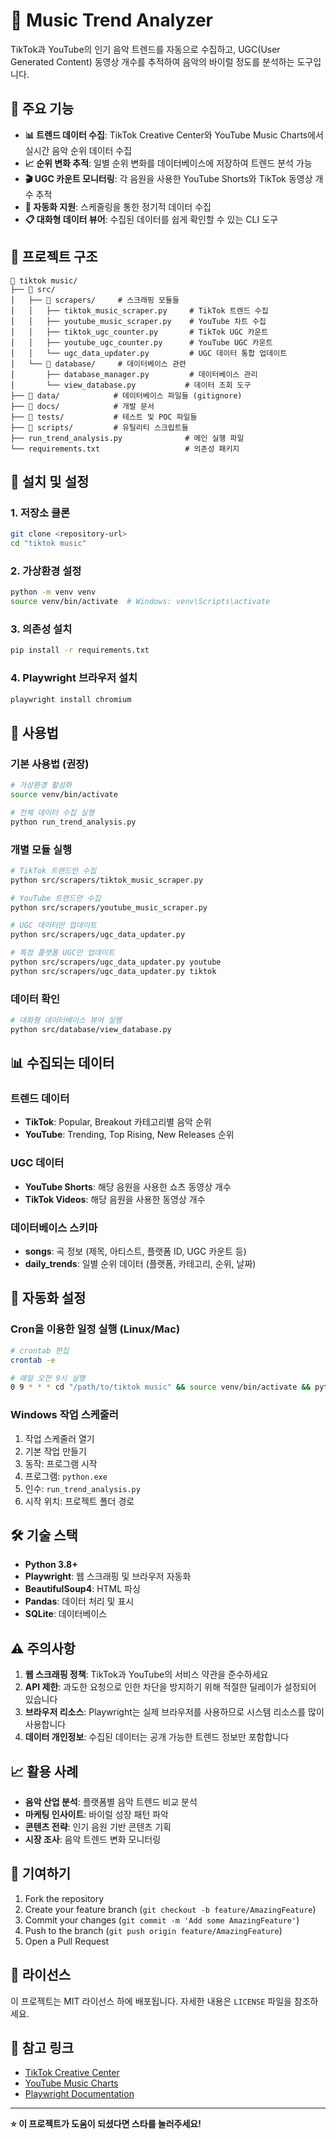 # 🎵 Music Trend Analyzer

TikTok과 YouTube의 인기 음악 트렌드를 자동으로 수집하고, UGC(User Generated Content) 동영상 개수를 추적하여 음악의 바이럴 정도를 분석하는 도구입니다.

## 🚀 주요 기능

- **📊 트렌드 데이터 수집**: TikTok Creative Center와 YouTube Music Charts에서 실시간 음악 순위 데이터 수집
- **📈 순위 변화 추적**: 일별 순위 변화를 데이터베이스에 저장하여 트렌드 분석 가능
- **🎬 UGC 카운트 모니터링**: 각 음원을 사용한 YouTube Shorts와 TikTok 동영상 개수 추적
- **🔄 자동화 지원**: 스케줄링을 통한 정기적 데이터 수집
- **📋 대화형 데이터 뷰어**: 수집된 데이터를 쉽게 확인할 수 있는 CLI 도구

## 📁 프로젝트 구조

```
📁 tiktok music/
├── 📁 src/
│   ├── 📁 scrapers/     # 스크래핑 모듈들
│   │   ├── tiktok_music_scraper.py     # TikTok 트렌드 수집
│   │   ├── youtube_music_scraper.py    # YouTube 차트 수집
│   │   ├── tiktok_ugc_counter.py       # TikTok UGC 카운트
│   │   ├── youtube_ugc_counter.py      # YouTube UGC 카운트
│   │   └── ugc_data_updater.py         # UGC 데이터 통합 업데이트
│   └── 📁 database/     # 데이터베이스 관련
│       ├── database_manager.py         # 데이터베이스 관리
│       └── view_database.py           # 데이터 조회 도구
├── 📁 data/            # 데이터베이스 파일들 (gitignore)
├── 📁 docs/            # 개발 문서
├── 📁 tests/           # 테스트 및 POC 파일들
├── 📁 scripts/         # 유틸리티 스크립트들
├── run_trend_analysis.py              # 메인 실행 파일
└── requirements.txt                   # 의존성 패키지
```

## 🔧 설치 및 설정

### 1. 저장소 클론
```bash
git clone <repository-url>
cd "tiktok music"
```

### 2. 가상환경 설정
```bash
python -m venv venv
source venv/bin/activate  # Windows: venv\Scripts\activate
```

### 3. 의존성 설치
```bash
pip install -r requirements.txt
```

### 4. Playwright 브라우저 설치
```bash
playwright install chromium
```

## 🎯 사용법

### 기본 사용법 (권장)
```bash
# 가상환경 활성화
source venv/bin/activate

# 전체 데이터 수집 실행
python run_trend_analysis.py
```

### 개별 모듈 실행
```bash
# TikTok 트렌드만 수집
python src/scrapers/tiktok_music_scraper.py

# YouTube 트렌드만 수집
python src/scrapers/youtube_music_scraper.py

# UGC 데이터만 업데이트
python src/scrapers/ugc_data_updater.py

# 특정 플랫폼 UGC만 업데이트
python src/scrapers/ugc_data_updater.py youtube
python src/scrapers/ugc_data_updater.py tiktok
```

### 데이터 확인
```bash
# 대화형 데이터베이스 뷰어 실행
python src/database/view_database.py
```

## 📊 수집되는 데이터

### 트렌드 데이터
- **TikTok**: Popular, Breakout 카테고리별 음악 순위
- **YouTube**: Trending, Top Rising, New Releases 순위

### UGC 데이터
- **YouTube Shorts**: 해당 음원을 사용한 쇼츠 동영상 개수
- **TikTok Videos**: 해당 음원을 사용한 동영상 개수

### 데이터베이스 스키마
- **songs**: 곡 정보 (제목, 아티스트, 플랫폼 ID, UGC 카운트 등)
- **daily_trends**: 일별 순위 데이터 (플랫폼, 카테고리, 순위, 날짜)

## 🔄 자동화 설정

### Cron을 이용한 일정 실행 (Linux/Mac)
```bash
# crontab 편집
crontab -e

# 매일 오전 9시 실행
0 9 * * * cd "/path/to/tiktok music" && source venv/bin/activate && python run_trend_analysis.py
```

### Windows 작업 스케줄러
1. 작업 스케줄러 열기
2. 기본 작업 만들기
3. 동작: 프로그램 시작
4. 프로그램: `python.exe`
5. 인수: `run_trend_analysis.py`
6. 시작 위치: 프로젝트 폴더 경로

## 🛠 기술 스택

- **Python 3.8+**
- **Playwright**: 웹 스크래핑 및 브라우저 자동화
- **BeautifulSoup4**: HTML 파싱
- **Pandas**: 데이터 처리 및 표시
- **SQLite**: 데이터베이스

## ⚠️ 주의사항

1. **웹 스크래핑 정책**: TikTok과 YouTube의 서비스 약관을 준수하세요
2. **API 제한**: 과도한 요청으로 인한 차단을 방지하기 위해 적절한 딜레이가 설정되어 있습니다
3. **브라우저 리소스**: Playwright는 실제 브라우저를 사용하므로 시스템 리소스를 많이 사용합니다
4. **데이터 개인정보**: 수집된 데이터는 공개 가능한 트렌드 정보만 포함합니다

## 📈 활용 사례

- **음악 산업 분석**: 플랫폼별 음악 트렌드 비교 분석
- **마케팅 인사이트**: 바이럴 성장 패턴 파악
- **콘텐츠 전략**: 인기 음원 기반 콘텐츠 기획
- **시장 조사**: 음악 트렌드 변화 모니터링

## 🤝 기여하기

1. Fork the repository
2. Create your feature branch (`git checkout -b feature/AmazingFeature`)
3. Commit your changes (`git commit -m 'Add some AmazingFeature'`)
4. Push to the branch (`git push origin feature/AmazingFeature`)
5. Open a Pull Request

## 📄 라이선스

이 프로젝트는 MIT 라이선스 하에 배포됩니다. 자세한 내용은 `LICENSE` 파일을 참조하세요.

## 🔗 참고 링크

- [TikTok Creative Center](https://ads.tiktok.com/business/creativecenter/inspiration/popular/music/pc/en)
- [YouTube Music Charts](https://charts.youtube.com/charts/TopShortsSongs/kr/daily)
- [Playwright Documentation](https://playwright.dev/python/)

---

**⭐ 이 프로젝트가 도움이 되셨다면 스타를 눌러주세요!**